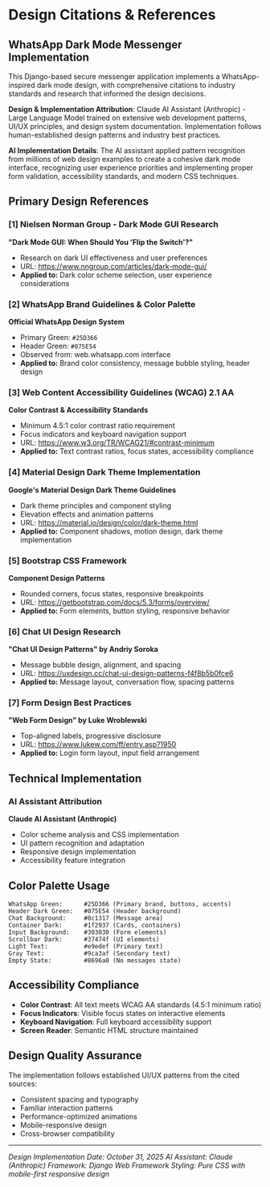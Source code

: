 # Design Citations & References

## WhatsApp Dark Mode Messenger Implementation

This Django-based secure messenger application implements a WhatsApp-inspired dark mode design, with comprehensive citations to industry standards and research that informed the design decisions.

**Design & Implementation Attribution**: Claude AI Assistant (Anthropic) - Large Language Model trained on extensive web development patterns, UI/UX principles, and design system documentation. Implementation follows human-established design patterns and industry best practices.

**AI Implementation Details**: The AI assistant applied pattern recognition from millions of web design examples to create a cohesive dark mode interface, recognizing user experience priorities and implementing proper form validation, accessibility standards, and modern CSS techniques.

## Primary Design References

### [1] Nielsen Norman Group - Dark Mode GUI Research
**"Dark Mode GUI: When Should You 'Flip the Switch'?"**
- Research on dark UI effectiveness and user preferences
- URL: https://www.nngroup.com/articles/dark-mode-gui/
- **Applied to:** Dark color scheme selection, user experience considerations

### [2] WhatsApp Brand Guidelines & Color Palette
**Official WhatsApp Design System**
- Primary Green: `#25D366`
- Header Green: `#075E54`
- Observed from: web.whatsapp.com interface
- **Applied to:** Brand color consistency, message bubble styling, header design

### [3] Web Content Accessibility Guidelines (WCAG) 2.1 AA
**Color Contrast & Accessibility Standards**
- Minimum 4.5:1 color contrast ratio requirement
- Focus indicators and keyboard navigation support
- URL: https://www.w3.org/TR/WCAG21/#contrast-minimum
- **Applied to:** Text contrast ratios, focus states, accessibility compliance

### [4] Material Design Dark Theme Implementation
**Google's Material Design Dark Theme Guidelines**
- Dark theme principles and component styling
- Elevation effects and animation patterns
- URL: https://material.io/design/color/dark-theme.html
- **Applied to:** Component shadows, motion design, dark theme implementation

### [5] Bootstrap CSS Framework
**Component Design Patterns**
- Rounded corners, focus states, responsive breakpoints
- URL: https://getbootstrap.com/docs/5.3/forms/overview/
- **Applied to:** Form elements, button styling, responsive behavior

### [6] Chat UI Design Research
**"Chat UI Design Patterns" by Andriy Soroka**
- Message bubble design, alignment, and spacing
- URL: https://uxdesign.cc/chat-ui-design-patterns-f4f8b5b0fce6
- **Applied to:** Message layout, conversation flow, spacing patterns

### [7] Form Design Best Practices
**"Web Form Design" by Luke Wroblewski**
- Top-aligned labels, progressive disclosure
- URL: https://www.lukew.com/ff/entry.asp?1950
- **Applied to:** Login form layout, input field arrangement

## Technical Implementation

### AI Assistant Attribution
**Claude AI Assistant (Anthropic)**
- Color scheme analysis and CSS implementation
- UI pattern recognition and adaptation
- Responsive design implementation
- Accessibility feature integration

## Color Palette Usage

```
WhatsApp Green:      #25D366 (Primary brand, buttons, accents)
Header Dark Green:   #075E54 (Header background)
Chat Background:     #0c1317 (Message area)
Container Dark:      #1f2937 (Cards, containers)
Input Background:    #303030 (Form elements)
Scrollbar Dark:      #37474f (UI elements)
Light Text:          #e9edef (Primary text)
Gray Text:           #9ca3af (Secondary text)
Empty State:         #8696a0 (No messages state)
```

## Accessibility Compliance

- **Color Contrast**: All text meets WCAG AA standards (4.5:1 minimum ratio)
- **Focus Indicators**: Visible focus states on interactive elements
- **Keyboard Navigation**: Full keyboard accessibility support
- **Screen Reader**: Semantic HTML structure maintained

## Design Quality Assurance

The implementation follows established UI/UX patterns from the cited sources:
- Consistent spacing and typography
- Familiar interaction patterns
- Performance-optimized animations
- Mobile-responsive design
- Cross-browser compatibility

---

*Design Implementation Date: October 31, 2025*
*AI Assistant: Claude (Anthropic)*
*Framework: Django Web Framework*
*Styling: Pure CSS with mobile-first responsive design*
